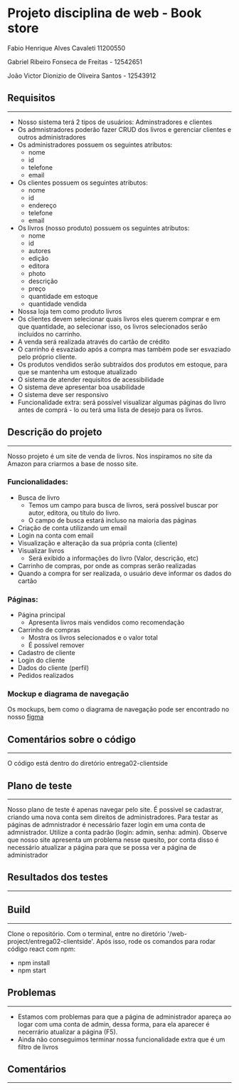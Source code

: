 # Projeto disciplina de web - Book store


Fabio Henrique Alves Cavaleti 11200550 

Gabriel Ribeiro Fonseca de Freitas - 12542651

João Victor Dionizio de Oliveira Santos - 12543912


## Requisitos
---
- Nosso sistema terá 2 tipos de usuários: Adminstradores e clientes 
- Os admnistradores poderão fazer CRUD dos livros e gerenciar clientes e outros administradores
- Os administradores possuem os seguintes atributos:
  - nome
  - id
  - telefone
  - email
- Os clientes possuem os seguintes atributos:
  - nome
  - id
  - endereço
  - telefone
  - email
- Os livros (nosso produto) possuem os seguintes atributos:
  - nome
  - id
  - autores
  - edição
  - editora
  - photo
  - descrição
  - preço
  - quantidade em estoque
  - quantidade vendida
- Nossa loja tem como produto livros
- Os clientes devem selecionar quais livros eles querem comprar e em que quantidade, ao selecionar isso, os livros selecionados serão incluídos no carrinho.
- A venda será realizada através do cartão de crédito
- O carrinho é esvaziado após a compra mas também pode ser esvaziado pelo próprio cliente.
- Os produtos vendidos serão subtraídos dos produtos em estoque, para que se mantenha um estoque atualizado
- O sistema de atender requisitos de acessibilidade
- O sistema deve apresentar boa usabilidade
- O sistema deve ser responsivo
- Funcionalidade extra: será possível visualizar algumas páginas do livro antes de comprá - lo ou terá uma lista de desejo para os livros.

## Descrição do projeto
---
Nosso projeto é um site de venda de livros. Nos inspiramos no site da Amazon para criarmos a base de nosso site.

### Funcionalidades:
- Busca de livro
  - Temos um campo para busca de livros, será possível buscar por autor, editora, ou título do livro.
  - O campo de busca estará incluso na maioria das páginas
- Criação de conta utilizando um email 
- Login na conta com email
- Visualização e alteração da sua própria conta (cliente)
- Visualizar livros
  - Será exibido a informações do livro (Valor, descrição, etc)
- Carrinho de compras, por onde as compras serão realizadas
- Quando a compra for ser realizada, o usuário deve informar os dados do cartão
### Páginas:
- Página principal
  - Apresenta livros mais vendidos como recomendação
- Carrinho de compras
  - Mostra os livros selecionados e o valor total
  - É possível remover
- Cadastro de cliente
- Login do cliente
- Dados do cliente (perfil)
- Pedidos realizados
### Mockup e diagrama de navegação
Os mockups, bem como o diagrama de navegação pode ser encontrado no nosso [figma](https://www.figma.com/file/RQKM6Qg41ATPenkY6mN88S/Web-Project?node-id=19%3A90)


## Comentários sobre o código
---
O código está dentro do diretório entrega02-clientside
## Plano de teste
---
Nosso plano de teste é apenas navegar pelo site. É possivel se cadastrar, criando uma nova conta sem direitos de administradores. Para testar as páginas de admnistrador é necessário fazer login em uma conta de admnistrador. Utilize a conta padrão (login: admin, senha: admin). Observe que nosso site apresenta um problema nesse  quesito, por conta disso é necessário atualizar a página para que se possa ver a página de administrador
## Resultados dos testes
---
## Build
---
Clone o repositório. Com o terminal, entre no diretório '/web-project/entrega02-clientside'. Após isso, rode os comandos para rodar código react com npm:
- npm install
- npm start
## Problemas
--- 
- Estamos com problemas para que a página de administrador apareça ao logar com uma conta de admin, dessa forma, para ela aparecer é necerrário atualizar a página (F5).
- Ainda não conseguimos terminar nossa funcionalidade extra que é um filtro de livros
## Comentários
---

